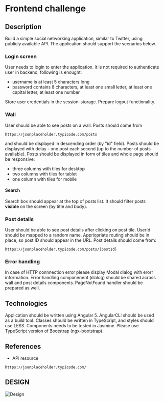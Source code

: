 # Frontend challenge

## Description
Build a simple social networking application, similar to Twitter, using publicly available API. The application should support the scenarios below.

### Login screen
User needs to login to enter the application. It is not required to authenticate user in backend, following is enought:
- username is at least 5 characters long
- password contains 8 characters, at least one small letter, at least one capital letter, at least one number

Store user credentials in the session-storage. Prepare logout functionality.

### Wall
User should be able to see posts on a wall. Posts should come from 
```
https://jsonplaceholder.typicode.com/posts
```
and should be displayed in descending order (by "id" field). Posts should be displayed with delay - one post each second (up to the number of posts available).
Posts should be displayed in form of tiles and whole page should be responsive:
- three columns with tiles for desktop
- two columns with tiles for tablet
- one column with tiles for mobile

#### Search
Search box should appear at the top of posts list. It should filter posts **visible** on the screen (by title and body).

### Post details
User should be able to see post details after clicking on post tile. UserId should be mapped to a random name. Appriopriate routing should be in place, so post ID should appear in the URL.
Post details should come from:
```
https://jsonplaceholder.typicode.com/posts/{postId}
```

### Error handling
In case of HTTP connnection error please display Modal dialog with erorr information. Error handling componenent (dialog) should be shared across wall and post details components.
PageNotFound handler should be prepared as well.


## Technologies
Application should be written using Angular 5. AngularCLI should be used as a build tool. Classes should be written in TypeScript, and styles should use LESS.
Components needs to be tested in Jasmine.
Please use TypeScript version of Bootstrap (ngx-bootstrap).


## References
- API resource
```
https://jsonplaceholder.typicode.com/
```

## DESIGN

![Design](/desing.png)
